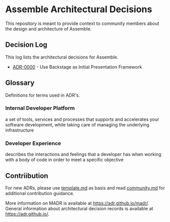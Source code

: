 # Assemble Architectural Decisions

This repository is meant to provide context to community members about the design and architecture of Assemble.

## Decision Log

This log lists the architectural decisions for Assemble.

<!-- adrlog -- Regenerate the content by using "adr-log -d decisions/systems -i README.md". You can install it via "npm install -g adr-log" -->

* [ADR-0000](decisions/platform/0000-use-backstage-as-initial-presentation-framework.md) - Use Backstage as Initial Presentation Framework

<!-- adrlogstop -->

## Glossary

Definitions for terms used in ADR's.

### Internal Developer Platform

a set of tools, services and processes that supports and accelerates your software development, while taking care of managing the underlying infrastructure

### Developer Experience

describes the interactions and feelings that a developer has when working with a body of code in order to meet a specific objective

## Contriibution

For new ADRs, please use [template.md](decisions/template.md) as basis and read [community.md](community.md) for additional contribution guidance.

More information on MADR is available at <https://adr.github.io/madr/>.
General information about architectural decision records is available at <https://adr.github.io/>.

